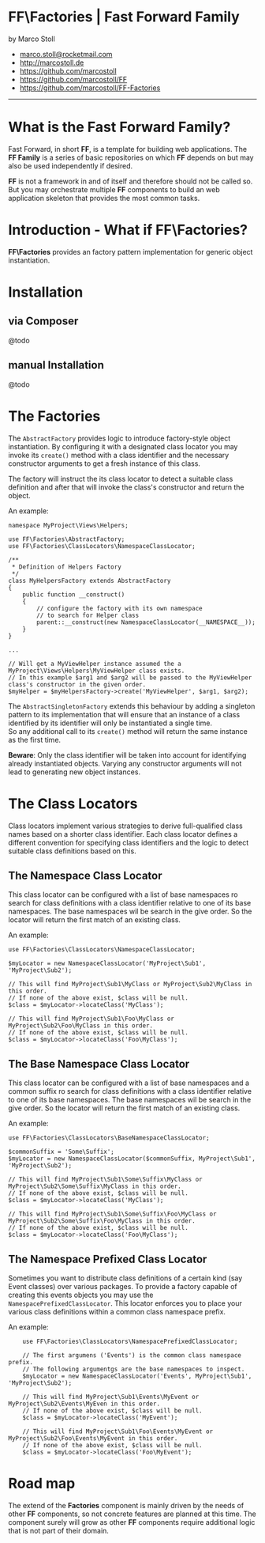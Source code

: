 FF\Factories | Fast Forward Family
========================================================================================================================

by Marco Stoll

- <marco.stoll@rocketmail.com>
- <http://marcostoll.de>
- <https://github.com/marcostoll>
- <https://github.com/marcostoll/FF>
- <https://github.com/marcostoll/FF-Factories>
------------------------------------------------------------------------------------------------------------------------

# What is the Fast Forward Family?
Fast Forward, in short **FF**, is a template for building web applications. The **FF Family** is a series of basic
repositories on which **FF** depends on but may also be used independently if desired.

**FF** is not a framework in and of itself and therefore should not be called so. But you may orchestrate multiple 
**FF** components to build an web application skeleton that provides the most common tasks.

# Introduction - What if FF\Factories?

**FF\Factories** provides an factory pattern implementation for generic object instantiation.

# Installation

## via Composer

@todo

## manual Installation

@todo

# The Factories

The `AbstractFactory` provides logic to introduce factory-style object instantiation. By configuring it with a 
designated class locator you may invoke its `create()` method with a class identifier  and the necessary constructor 
arguments to get a fresh instance of this class.

The factory will instruct the its class locator to detect a suitable class definition and after that will invoke the
class's constructor and return the object.

An example:

    namespace MyProject\Views\Helpers;
    
    use FF\Factories\AbstractFactory;
    use FF\Factories\ClassLocators\NamespaceClassLocator;
    
    /**
     * Definition of Helpers Factory
     */
    class MyHelpersFactory extends AbstractFactory
    {
        public function __construct()
        {
            // configure the factory with its own namespace
            // to search for Helper class
            parent::__construct(new NamespaceClassLocator(__NAMESPACE__));
        }
    }
    
    ...
    
    // Will get a MyViewHelper instance assumed the a MyProject\Views\Helpers\MyViewHelper class exists.
    // In this example $arg1 and $arg2 will be passed to the MyViewHelper class's constructor in the given order.
    $myHelper = $myHelpersFactory->create('MyViewHelper', $arg1, $arg2);
    
The `AbstractSingletonFactory` extends this behaviour by adding a singleton pattern to its implementation that will 
ensure that an instance of a class identified by its identifier will only be instantiated a single time.    
So any additional call to its `create()` method will return the same instance as the first time.

**Beware**: Only the class identifier will be taken into account for identifying already instantiated objects. Varying 
any constructor arguments will not lead to generating new object instances.

# The Class Locators

Class locators implement various strategies to derive full-qualified class names based on a shorter class identifier.
Each class locator defines a different convention for specifying class identifiers and the logic to detect suitable
class definitions based on this.

## The Namespace Class Locator

This class locator can be configured with a list of base namespaces ro search for class definitions with a class 
identifier relative to one of its base namespaces.
The base namespaces wil be search in the give order. So the locator will return the first match of an existing class.

An example:

    use FF\Factories\ClassLocators\NamespaceClassLocator;

    $myLocator = new NamespaceClassLocator('MyProject\Sub1', 'MyProject\Sub2');
    
    // This will find MyProject\Sub1\MyClass or MyProject\Sub2\MyClass in this order.
    // If none of the above exist, $class will be null.
    $class = $myLocator->locateClass('MyClass');
    
    // This will find MyProject\Sub1\Foo\MyClass or MyProject\Sub2\Foo\MyClass in this order.
    // If none of the above exist, $class will be null.
    $class = $myLocator->locateClass('Foo\MyClass');
    
## The Base Namespace Class Locator

This class locator can be configured with a list of base namespaces and a common suffix ro search for class definitions 
with a class identifier relative to one of its base namespaces.
The base namespaces wil be search in the give order. So the locator will return the first match of an existing class.

An example:

    use FF\Factories\ClassLocators\BaseNamespaceClassLocator;

    $commonSuffix = 'Some\Suffix';
    $myLocator = new NamespaceClassLocator($commonSuffix, MyProject\Sub1', 'MyProject\Sub2');
    
    // This will find MyProject\Sub1\Some\Suffix\MyClass or MyProject\Sub2\Some\Suffix\MyClass in this order.
    // If none of the above exist, $class will be null.
    $class = $myLocator->locateClass('MyClass');
    
    // This will find MyProject\Sub1\Some\Suffix\Foo\MyClass or MyProject\Sub2\Some\Suffix\Foo\MyClass in this order.
    // If none of the above exist, $class will be null.
    $class = $myLocator->locateClass('Foo\MyClass');    
    
## The Namespace Prefixed Class Locator

Sometimes you want to distribute class definitions of a certain kind (say Event classes) over various packages. To
provide a factory capable of creating this events objects you  may use the `NamespacePrefixedClassLocator`. This 
locator enforces you to place your various class definitions within a common class namespace prefix.

An example:

        use FF\Factories\ClassLocators\NamespacePrefixedClassLocator;
        
        // The first argumens ('Events') is the common class namespace prefix.
        // The following argumentgs are the base namespaces to inspect.
        $myLocator = new NamespaceClassLocator('Events', MyProject\Sub1', 'MyProject\Sub2');
        
        // This will find MyProject\Sub1\Events\MyEvent or MyProject\Sub2\Events\MyEven in this order.
        // If none of the above exist, $class will be null.
        $class = $myLocator->locateClass('MyEvent');
        
        // This will find MyProject\Sub1\Foo\Events\MyEvent or MyProject\Sub2\Foo\Events\MyEvent in this order.
        // If none of the above exist, $class will be null.
        $class = $myLocator->locateClass('Foo\MyEvent');

# Road map

The extend of the **Factories** component is mainly driven by the needs of other **FF** components, so not concrete 
features are planned at this time. The component surely will grow as other **FF** components require additional logic 
that is not part of their domain.